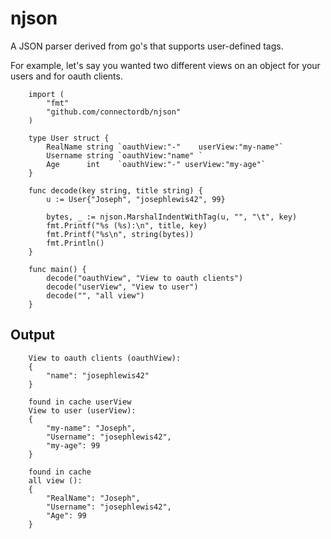 # njson
A JSON parser derived from go's that supports user-defined tags.

For example, let's say you wanted two different views on an object for your
users and for oauth clients.


		import (
			"fmt"
			"github.com/connectordb/njson"
		)

		type User struct {
			RealName string `oauthView:"-"    userView:"my-name"`
			Username string `oauthView:"name" `
			Age      int    `oauthView:"-" userView:"my-age"`
		}

		func decode(key string, title string) {
			u := User{"Joseph", "josephlewis42", 99}

			bytes, _ := njson.MarshalIndentWithTag(u, "", "\t", key)
			fmt.Printf("%s (%s):\n", title, key)
			fmt.Printf("%s\n", string(bytes))
			fmt.Println()
		}

		func main() {
			decode("oauthView", "View to oauth clients")
			decode("userView", "View to user")
			decode("", "all view")
		}

Output
------

		View to oauth clients (oauthView):
		{
			"name": "josephlewis42"
		}

		found in cache userView
		View to user (userView):
		{
			"my-name": "Joseph",
			"Username": "josephlewis42",
			"my-age": 99
		}

		found in cache
		all view ():
		{
			"RealName": "Joseph",
			"Username": "josephlewis42",
			"Age": 99
		}
